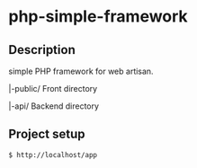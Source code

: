 # php-simple-framework

## Description

simple PHP framework for web artisan.

|-public/ Front directory

|-api/ Backend directory

## Project setup

```bash
$ http://localhost/app
```
